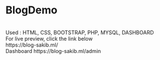 # BlogDemo
<br>
Used : HTML, CSS, BOOTSTRAP, PHP, MYSQL, DASHBOARD
<br>
For live preview, click the link below
<br>
https://blog-sakib.ml/
<br>
Dashboard
https://blog-sakib.ml/admin
